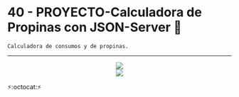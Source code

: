 # 40 - PROYECTO-Calculadora de Propinas con JSON-Server :bookmark_tabs:
~~~
Calculadora de consumos y de propinas.
~~~
---
<p align="center" font-weight="bold">
      <img src="https://img.shields.io/badge/JSON-Server-323330?style=for-the-badge&logo=JSON&logoColor=F7DF1E">
      <br>
      <img src="https://img.shields.io/badge/ESTADO-EN DESARROLLO-informational?style=social&logo=javascript">
</p>

:zap::octocat::zap: